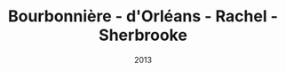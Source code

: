---
title: Bourbonnière - d'Orléans - Rachel - Sherbrooke
date: '2013'
type: ruelle_verte
district: rosemont
position: { lng: -73.55575122533763, lat: 45.55240324113856 }
---